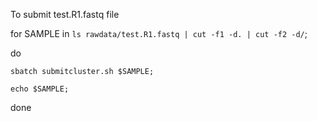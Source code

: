 To submit test.R1.fastq file  

for SAMPLE in `ls rawdata/test.R1.fastq | cut -f1 -d. | cut -f2 -d/`;  

do  

    sbatch submitcluster.sh $SAMPLE;   

    echo $SAMPLE;  
 
done

